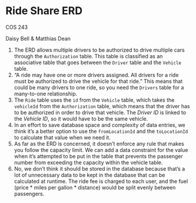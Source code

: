 # Ride Share ERD

COS 243

Daisy Bell & Matthias Dean

1. The ERD allows multiple drivers to be authorized to drive multiple cars through the `Authorization` table. This table is classified as an associative table that goes between the `Driver` table and the `Vehicle` table. 
2. “A ride may have one or more drivers assigned. All drivers for a ride must be authorized to drive the vehicle for that ride.” This means that could be many drivers to one ride, so you need the `Drivers` table for a many-to-one relationship.
3. The `Ride` table uses the `id` from the `Vehicle` table, which takes the `vehicleId` from the `Authorization` table, which means that the driver has to be authorized in order to drive that vehicle. The *Driver ID* is linked to the *Vehicle ID*, so it would have to be the same vehicle. 
4. In an effort to save database space and complexity of data entries, we think it’s a better option to use the `fromLocationId` and the `toLocationId` to calculate that value when we need it. 
5. As far as the ERD is concerned, it doesn’t enforce any rule that makes you follow the capacity limit. We can add a data constraint for the value when it’s attempted to be put in the table that prevents the passenger number from exceeding the capacity within the vehicle table. 
6. No, we don’t think it should be stored in the database because that’s a lot of unnecessary data to be kept in the database that can be calculated at runtime. The ride fee is charged to each user, and the fuel (price * miles per gallon * distance) would be split evenly between passengers. 